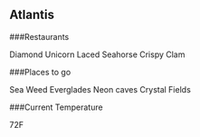 ## Atlantis

###Restaurants

Diamond Unicorn
Laced Seahorse
Crispy Clam

###Places to go

Sea Weed Everglades
Neon caves
Crystal Fields

###Current Temperature

72F

